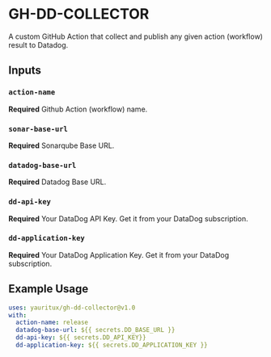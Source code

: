 # GH-DD-COLLECTOR

A custom GitHub Action that collect and publish any given action (workflow) result to Datadog.

## Inputs

### `action-name`

**Required** Github Action (workflow) name.

### `sonar-base-url`

**Required** Sonarqube Base URL.

### `datadog-base-url`

**Required** Datadog Base URL.

### `dd-api-key`

**Required** Your DataDog API Key. Get it from your DataDog subscription.

### `dd-application-key`

**Required** Your DataDog Application Key. Get it from your DataDog subscription.

## Example Usage

```yaml
uses: yauritux/gh-dd-collector@v1.0
with:
  action-name: release
  datadog-base-url: ${{ secrets.DD_BASE_URL }}
  dd-api-key: ${{ secrets.DD_API_KEY}}
  dd-application-key: ${{ secrets.DD_APPLICATION_KEY }}
```

